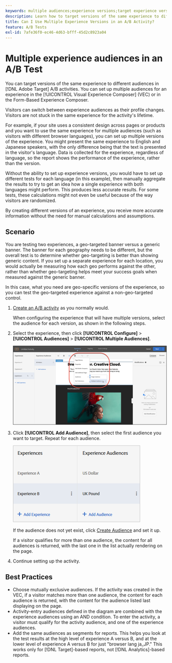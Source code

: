 ```yaml
---
keywords: multiple audiences;experience versions;target experience versions
description: Learn how to target versions of the same experience to different audiences in [!DNL Adobe Target] A/B activities.
title: Can I Use Multiple Experience Versions in an A/B Activity?
feature: A/B Tests
exl-id: 7afe36f0-ec46-4d63-bfff-45d2c8923a04
---
```

# Multiple experience audiences in an A/B Test

You can target versions of the same experience to different audiences in [!DNL Adobe Target] A/B activities. You can set up multiple audiences for an experience in the [!UICONTROL Visual Experience Composer] (VEC) or in the Form-Based Experience Composer.

Visitors can switch between experience audiences as their profile changes. Visitors are not stuck in the same experience for the activity's lifetime.

For example, if your site uses a consistent design across pages or products and you want to use the same experience for multiple audiences (such as visitors with different browser languages), you can set up multiple versions of the experience. You might present the same experience to English and Japanese speakers, with the only difference being that the text is presented in the visitor's language. Data is collected for the experience, regardless of language, so the report shows the performance of the experience, rather than the version.

Without the ability to set up experience versions, you would have to set up different tests for each language (in this example), then manually aggregate the results to try to get an idea how a single experience with both languages might perform. This produces less accurate results. For some tests, these calculations might not even be useful because of the way visitors are randomized.

By creating different versions of an experience, you receive more accurate information without the need for manual calculations and assumptions.

## Scenario

You are testing two experiences, a geo-targeted banner versus a generic banner. The banner for each geography needs to be different, but the overall test is to determine whether geo-targeting is better than showing generic content. If you set up a separate experience for each location, you would actually be measuring how each geo performs against the other, rather than whether geo-targeting helps meet your success goals when measured against the generic banner.

In this case, what you need are geo-specific versions of the experience, so you can test the geo-targeted experience against a non-geo-targeted control. 

1. [Create an A/B activity](/help/main/c-activities/t-test-ab/t-test-create-ab/test-create-ab.md) as you normally would.

   When configuring the experience that will have multiple versions, select the audience for each version, as shown in the following steps. 
   
1. Select the experience, then click **[!UICONTROL Configure]** > **[!UICONTROL Audiences]** > **[!UICONTROL Multiple Audiences]**.

   ![Multiple Audiences option](/help/main/c-activities/t-test-ab/t-test-create-ab/assets/multiple-audiences-new.png)

1. Click **[!UICONTROL Add Audience]**, then select the first audience you want to target. Repeat for each audience.

   ![exp-versions image](assets/exp-versions.png)

   If the audience does not yet exist, click [Create Audience](/help/main/c-target/c-audiences/create-audience.md#task_E18BD77A9A8F4ED0AC50569F94556558) and set it up.

   If a visitor qualifies for more than one audience, the content for all audiences is returned, with the last one in the list actually rendering on the page.

1. Continue setting up the activity.

## Best Practices

* Choose mutually exclusive audiences. If the activity was created in the VEC, if a visitor matches more than one audience, the content for each audience is returned, with the content for the audience listed last displaying on the page. 
* Activity-entry audiences defined in the diagram are combined with the experience audiences using an AND condition. To enter the activity, a visitor must qualify for the activity audience, and one of the experience audiences. 
* Add the same audiences as segments for reports. This helps you look at the test results at the high level of experience A versus B, and at the lower level of experience A versus B for just "browser lang ja_JP." This works only for [!DNL Target]-based reports, not [!DNL Analytics]-based reports.
